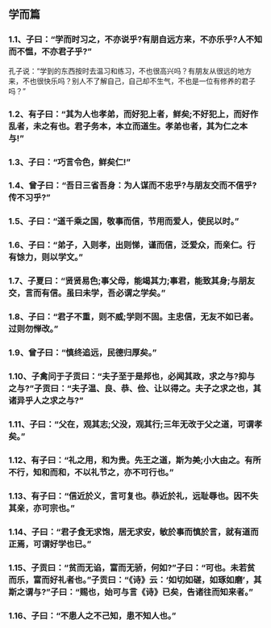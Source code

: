 ## 学而篇

### 1.1、子曰：“学而时习之，不亦说乎?有朋自远方来，不亦乐乎?人不知而不愠，不亦君子乎?”

孔子说：“学到的东西按时去温习和练习，不也很高兴吗？有朋友从很远的地方来，不也很快乐吗？别人不了解自己，自己却不生气，不也是一位有修养的君子吗？”


### 1.2、有子曰：“其为人也孝弟，而好犯上者，鲜矣;不好犯上，而好作乱者，未之有也。君子务本，本立而道生。孝弟也者，其为仁之本与!”

### 1.3、子曰：“巧言令色，鲜矣仁!”

### 1.4、曾子曰：“吾日三省吾身：为人谋而不忠乎?与朋友交而不信乎?传不习乎?”

### 1.5、子曰：“道千乘之国，敬事而信，节用而爱人，使民以时。”

### 1.6、子曰：“弟子，入则孝，出则悌，谨而信，泛爱众，而亲仁。行有馀力，则以学文。”

### 1.7、子夏曰：“贤贤易色;事父母，能竭其力;事君，能致其身;与朋友交，言而有信。虽曰未学，吾必谓之学矣。”

### 1.8、子曰：“君子不重，则不威;学则不固。主忠信，无友不如已者。过则勿惮改。”

### 1.9、曾子曰：“慎终追远，民德归厚矣。”

### 1.10、子禽问于子贡曰：“夫子至于是邦也，必闻其政，求之与?抑与之与?”子贡曰：“夫子温、良、恭、俭、让以得之。夫子之求之也，其诸异乎人之求之与?”

### 1.11、子曰：“父在，观其志;父没，观其行;三年无改于父之道，可谓孝矣。”

### 1.12、有子曰：“礼之用，和为贵。先王之道，斯为美;小大由之。有所不行，知和而和，不以礼节之，亦不可行也。”

### 1.13、有子曰：“信近於义，言可复也。恭近於礼，远耻辱也。因不失其亲，亦可宗也。”

### 1.14、子曰：“君子食无求饱，居无求安，敏於事而慎於言，就有道而正焉，可谓好学也已。”

### 1.15、子贡曰：“贫而无谄，富而无骄，何如?”子曰：“可也。未若贫而乐，富而好礼者也。”子贡曰：“《诗》云：‘如切如磋，如琢如磨’，其斯之谓与?”子曰：“赐也，始可与言《诗》已矣，告诸往而知来者。”

### 1.16、子曰：“不患人之不己知，患不知人也。”